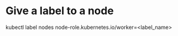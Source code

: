 # Give a label to a node
kubectl label nodes <node-name> node-role.kubernetes.io/worker=<label_name>

